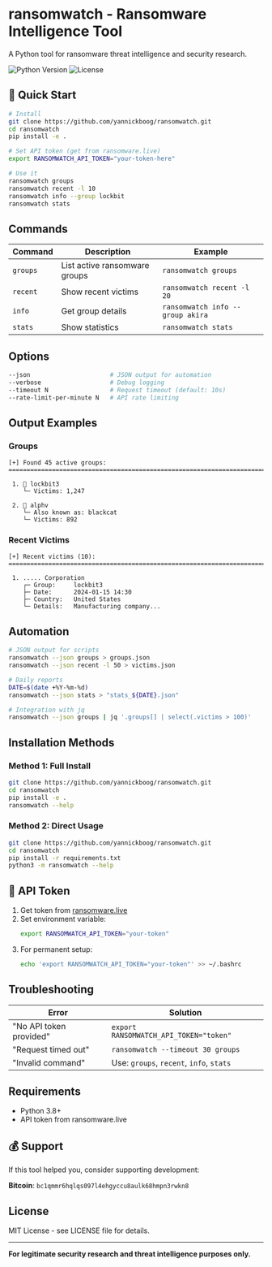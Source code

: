 # ransomwatch - Ransomware Intelligence Tool

A Python tool for ransomware threat intelligence and security research.

![Python Version](https://img.shields.io/badge/python-3.8%2B-blue)
![License](https://img.shields.io/badge/license-MIT-green)

## 🚀 Quick Start

```bash
# Install
git clone https://github.com/yannickboog/ransomwatch.git
cd ransomwatch
pip install -e .

# Set API token (get from ransomware.live)
export RANSOMWATCH_API_TOKEN="your-token-here"

# Use it
ransomwatch groups
ransomwatch recent -l 10
ransomwatch info --group lockbit
ransomwatch stats
```

## Commands

| Command | Description | Example |
|---------|-------------|---------|
| `groups` | List active ransomware groups | `ransomwatch groups` |
| `recent` | Show recent victims | `ransomwatch recent -l 20` |
| `info` | Get group details | `ransomwatch info --group akira` |
| `stats` | Show statistics | `ransomwatch stats` |

## Options

```bash
--json                      # JSON output for automation
--verbose                   # Debug logging
--timeout N                 # Request timeout (default: 10s)
--rate-limit-per-minute N   # API rate limiting
```

## Output Examples

### Groups
```
[+] Found 45 active groups:
================================================================================

 1. 🔴 lockbit3
    └─ Victims: 1,247

 2. 🔴 alphv
    └─ Also known as: blackcat
    └─ Victims: 892
```

### Recent Victims
```
[+] Recent victims (10):
====================================================================================================

 1. ..... Corporation
    ┌─ Group:     lockbit3
    ├─ Date:      2024-01-15 14:30
    ├─ Country:   United States
    └─ Details:   Manufacturing company...
```

## Automation

```bash
# JSON output for scripts
ransomwatch --json groups > groups.json
ransomwatch --json recent -l 50 > victims.json

# Daily reports
DATE=$(date +%Y-%m-%d)
ransomwatch --json stats > "stats_${DATE}.json"

# Integration with jq
ransomwatch --json groups | jq '.groups[] | select(.victims > 100)'
```

## Installation Methods

### Method 1: Full Install
```bash
git clone https://github.com/yannickboog/ransomwatch.git
cd ransomwatch
pip install -e .
ransomwatch --help
```

### Method 2: Direct Usage
```bash
git clone https://github.com/yannickboog/ransomwatch.git
cd ransomwatch
pip install -r requirements.txt
python3 -m ransomwatch --help
```

## 🔑 API Token

1. Get token from [ransomware.live](https://ransomware.live)
2. Set environment variable:
   ```bash
   export RANSOMWATCH_API_TOKEN="your-token"
   ```
3. For permanent setup:
   ```bash
   echo 'export RANSOMWATCH_API_TOKEN="your-token"' >> ~/.bashrc
   ```

## Troubleshooting

| Error | Solution |
|-------|----------|
| "No API token provided" | `export RANSOMWATCH_API_TOKEN="token"` |
| "Request timed out" | `ransomwatch --timeout 30 groups` |
| "Invalid command" | Use: `groups`, `recent`, `info`, `stats` |

## Requirements

- Python 3.8+
- API token from ransomware.live

## 💰 Support

If this tool helped you, consider supporting development:

**Bitcoin**: `bc1qmmr6hqlqs097l4ehgyccu8aulk68hmpn3rwkn8`

## License

MIT License - see LICENSE file for details.

---

**For legitimate security research and threat intelligence purposes only.**